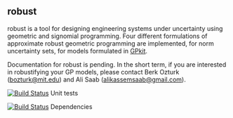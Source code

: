 ## robust
robust is a tool for designing engineering systems under uncertainty using geometric and signomial programming. Four different formulations of approximate robust geometric programming are implemented, for norm uncertainty sets, for models formulated in [GPkit](https://github.com/convexengineering/gpkit). 

Documentation for robust is pending. In the short term, if you are interested in robustifying your GP models, please contact Berk Ozturk (bozturk@mit.edu) and Ali Saab (alikassemsaab@gmail.com). 

[![Build Status](https://acdl.mit.edu/csi/buildStatus/icon?job=robust_Push)](https://acdl.mit.edu/csi/job/robust_Push/) Unit tests


[![Build Status](https://acdl.mit.edu/csi/buildStatus/icon?job=robust_Push_Depends)](https://acdl.mit.edu/csi/job/robust_Push_Depends/) Dependencies
